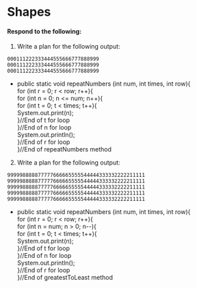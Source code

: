 # Shapes
#### Respond to the following:

1. Write a plan for the following output:
```
000111222333444555666777888999
000111222333444555666777888999
000111222333444555666777888999
```
  * public static void repeatNumbers (int num, int times, int row){     
     for (int r = 0; r < row; r++){        
        for (int n = 0; n <= num; n++){           
           for (int t = 0; t < times; t++){              
             System.out.print(n);             
           }//End of t for loop           
        }//End of n for loop        
       System.out.println();       
     }//End of r for loop     
  }//End of repeatNumbers method


2. Write a plan for the following output:
```
999998888877777666665555544444333332222211111
999998888877777666665555544444333332222211111
999998888877777666665555544444333332222211111
999998888877777666665555544444333332222211111
999998888877777666665555544444333332222211111
```
  * public static void repeatNumbers (int num, int times, int row){     
     for (int r = 0; r < row; r++){     
        for (int n = num; n > 0; n--){        
           for (int t = 0; t < times; t++){           
             System.out.print(n);             
           }//End of t for loop           
        }//End of n for loop        
       System.out.println();       
     }//End of r for loop     
  }//End of greatestToLeast method
